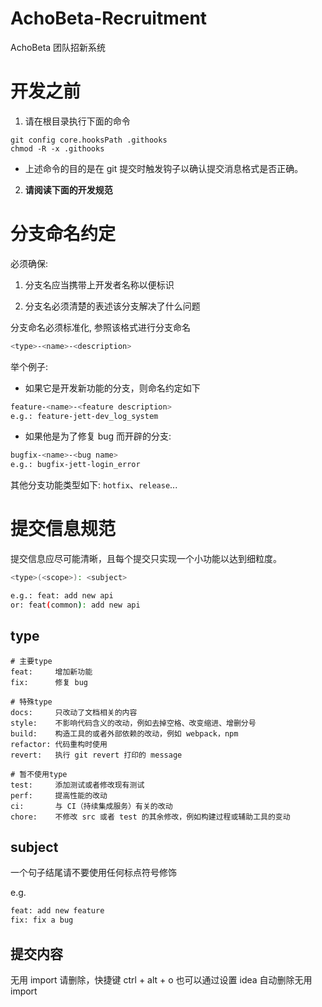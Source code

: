 # AchoBeta-Recruitment
AchoBeta 团队招新系统

# 开发之前

1. 请在根目录执行下面的命令

```shell
git config core.hooksPath .githooks 
chmod -R -x .githooks 
```

+ 上述命令的目的是在 git 提交时触发钩子以确认提交消息格式是否正确。

2. **请阅读下面的开发规范**

# 分支命名约定
必须确保:

1. 分支名应当携带上开发者名称以便标识

2. 分支名必须清楚的表述该分支解决了什么问题

分支命名必须标准化, 参照该格式进行分支命名
```bash
<type>-<name>-<description>
```
举个例子:
- 如果它是开发新功能的分支，则命名约定如下
```bash
feature-<name>-<feature description>
e.g.: feature-jett-dev_log_system
```

- 如果他是为了修复 bug 而开辟的分支:
```bash
bugfix-<name>-<bug name>
e.g.: bugfix-jett-login_error
```
其他分支功能类型如下:
`hotfix`、`release`...


# 提交信息规范
提交信息应尽可能清晰，且每个提交只实现一个小功能以达到细粒度。

```bash
<type>(<scope>): <subject>

e.g.: feat: add new api
or: feat(common): add new api
```

## type

```text
# 主要type
feat:     增加新功能
fix:      修复 bug

# 特殊type
docs:     只改动了文档相关的内容
style:    不影响代码含义的改动，例如去掉空格、改变缩进、增删分号
build:    构造工具的或者外部依赖的改动，例如 webpack，npm
refactor: 代码重构时使用
revert:   执行 git revert 打印的 message

# 暂不使用type
test:     添加测试或者修改现有测试
perf:     提高性能的改动
ci:       与 CI（持续集成服务）有关的改动
chore:    不修改 src 或者 test 的其余修改，例如构建过程或辅助工具的变动
```

## subject

一个句子结尾请不要使用任何标点符号修饰

e.g.
```bash
feat: add new feature
fix: fix a bug
```

## 提交内容
无用 import 请删除，快捷键 ctrl + alt + o 也可以通过设置 idea 自动删除无用 import
